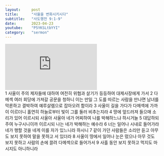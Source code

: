 ```yaml
---
layout:     post
title:      "사울을 변화시키시다"
subtitle:	"사도행전 9:1-9"
date:       2023-04-23
youtube:    "P5YKSLtbYYI"
category:   "sermon"
---
```


<div class="youtube">
    <iframe src="https://www.youtube.com/embed/P5YKSLtbYYI" title="YouTube video player" frameborder="0" allow="accelerometer; autoplay; clipboard-write; encrypted-media; gyroscope; picture-in-picture; web-share" allowfullscreen></iframe>
</div>
1 사울이 주의 제자들에 대하여 여전히 위협과 살기가 등등하여 대제사장에게 가서
2 다메섹 여러 회당에 가져갈 공문을 청하니 이는 만일 그 도를 따르는 사람을 만나면 남녀를 막론하고 결박하여 예루살렘으로 잡아오려 함이라
3 사울이 길을 가다가 다메섹에 가까이 이르더니 홀연히 하늘로부터 빛이 그를 둘러 비추는지라
4 땅에 엎드러져 들으매 소리가 있어 이르시되 사울아 사울아 네가 어찌하여 나를 박해하느냐 하시거늘
5 대답하되 주여 누구시니이까 이르시되 나는 네가 박해하는 예수라  
6 너는 일어나 시내로 들어가라 네가 행할 것을 네게 이를 자가 있느니라 하시니
7 같이 가던 사람들은 소리만 듣고 아무도 보지 못하여 말을 못하고 서 있더라
8 사울이 땅에서 일어나 눈은 떴으나 아무 것도 보지 못하고 사람의 손에 끌려 다메섹으로 들어가서
9 사흘 동안 보지 못하고 먹지도 마시지도 아니하니라
